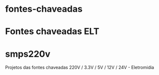 # fontes-chaveadas
Fontes chaveadas ELT
=======
# smps220v
Projetos das fontes chaveadas 220V / 3.3V / 5V / 12V / 24V - Eletromidia
